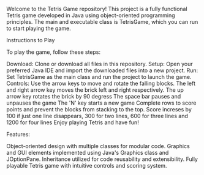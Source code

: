 Welcome to the Tetris Game repository! This project is a fully functional Tetris game developed in Java using object-oriented programming principles. 
The main and executable class is TetrisGame, which you can run to start playing the game.

Instructions to Play

To play the game, follow these steps:

Download: Clone or download all files in this repository.
Setup: Open your preferred Java IDE and import the downloaded files into a new project.
Run: Set TetrisGame as the main class and run the project to launch the game.
Controls: Use the arrow keys to move and rotate the falling blocks.
          The left and right arrow key moves the brick left and right respectively.
          The up arrow key rotates the brick by 90 degress
          The space bar pauses and unpauses the game
          The 'N' key starts a new game
          Complete rows to score points and prevent the blocks from stacking to the top.
          Score increses by 100 if just one line disappears, 300 for two lines, 
          600 for three lines and 1200 for four lines
Enjoy playing Tetris and have fun!

Features:

Object-oriented design with multiple classes for modular code.
Graphics and GUI elements implemented using Java's Graphics class and JOptionPane.
Inheritance utilized for code reusability and extensibility.
Fully playable Tetris game with intuitive controls and scoring system.
